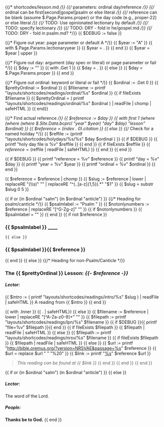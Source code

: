 {{/* shortcodes/lesson.md */}}
{{/* parameters: ordinal day/reference */}}
{{/* ordinal can be first|second|gospel|psalm or else literal */}}
{{/* reference can be blank (assume  $.Page.Params.proper) or the day code (e.g., proper-22) or else literal */}}
{{/* TODO: Use opinionated lectionary by default */}}
{{/* TODO: specify lectionary */}}
{{/* TODO: DRY - fold in he/gospel.md */}}
{{/* TODO: DRY - fold in psalm.md? */}}
{{ $DEBUG := false }}

{{/* Figure out year: page parameter or default A */}}
{{ $year := "A" }}
{{ with $.Page.Params.lectionaryyear }}
    {{ $year = . }}
{{ end }}
{{ $year = $year | upper }}

{{/* Figure out day: argument (day spec or literal) or page parameter or fail */}}
{{ $day := "" }}
{{ with .Get 1 }}
  {{ $day = . }}
{{ else }}
  {{ $day = $.Page.Params.proper }}
{{ end }}

{{/* Figure out ordinal: keyword or literal or fail */}}
{{ $ordinal := .Get 0 }}
{{ $prettyOrdinal := $ordinal }}
{{ $filename := printf "layouts/shortcodes/readings/ordinal/%s" $ordinal }}
{{ if fileExists $filename }}
    {{ $prettyOrdinal = ( printf "layouts/shortcodes/readings/ordinal/%s" $ordinal ) | readFile | chomp | safeHTML }}
{{ end}}

{{/* Find actual reference */}}
{{ $reference := $day }}
{{  with first 1 (where (where (where $.Site.Data.bcprcl "year" $year) "day" $day) "lesson" $ordinal) }}
	{{ $reference = (index . 0).citation }}
{{ else }}
    {{/* Check for a named holiday */}}
	{{ $reffile := (printf "layouts/shortcodes/holydays/%s/%s" $day $ordinal ) }}
	{{ if $DEBUG }}
	  {{ printf "holy day file is %v" $reffile }}
  {{ end }}
	{{ if fileExists $reffile }}
		{{ $reference = ($reffile | readFile | safeHTML) }}
	{{ end }}
{{ end }}

{{ if $DEBUG }}
	{{ printf "reference = %v" $reference }}
	{{ printf "day = %v" $day }}
	{{ printf "year = %v" $year }}
	{{ printf "ordinal = %v" $ordinal }}
{{ end }}

{{ $reference = $reference | chomp }}
{{ $slug := $reference | lower | replaceRE "(\\s)" "" | replaceRE "^(..[a-z]{1,5}).*"  "$1" }}
{{ $slug = substr $slug 0 5 }}

{{ if or (in $ordinal "salm") (in $ordinal "anticle") }}
{{/* Heading for psalm/canticle */}}
{{ $psalmlabel := "Psalm " }}
{{ $notonlynumbers := $reference | replaceRE "[^G-Zg-z]" "" }}
{{ if $notonlynumbers }}
  {{ $psalmlabel = "" }}
{{ end }}
{{ if not $reference }}
### {{ $psalmlabel }} ____
    {{ else }}
### {{ $psalmlabel }}{{ $reference }}
{{ end }}
{{ else }}
{{/* Heading for non-Psalm/Canticle */}}
### The {{ $prettyOrdinal }} Lesson: _{{- $reference -}}_
##### Lector:
{{ $intro := ( printf "layouts/shortcodes/readings/intro/%s" $slug ) | readFile | safeHTML }}
A reading from {{ $intro }}
{{ end }}

{{ with .Inner }}
	{{ . | safeHTML}}
{{ else }}
    {{ $filename := $reference | lower | replaceRE "[^A-Za-z0-9]+" "" }}
    {{ $filepath := printf "layouts/shortcodes/readings/lpn/%s" $filename }}
	{{ if $DEBUG }}{{ printf "file=%v" $filepath }}{{ end }}
	{{ if fileExists $filepath }}
{{ $filepath | readFile | safeHTML  }}
    {{ else }}
      {{ $filepath := printf "layouts/shortcodes/readings/nrsv/%s" $filename }}
      {{ if fileExists $filepath }}
{{ $filepath | readFile | safeHTML  }}
      {{ else }}
        {{ $url := printf "http://bible.oremus.org/?version=NRSVAE&passage=%s" $reference }}
        {{ $url = replace $url " " "%20" }}
        {{ $link := printf "[%s](%s)" $reference $url }}
> _This reading can be found at {{ $link }}_
      {{ end }}
    {{ end }}
{{ end }}

{{ if or (in $ordinal "salm") (in $ordinal "anticle") }}
{{ else }}
##### Lector:
The word of the Lord.

##### **People:**
**Thanks be to God.**
{{ end }}
